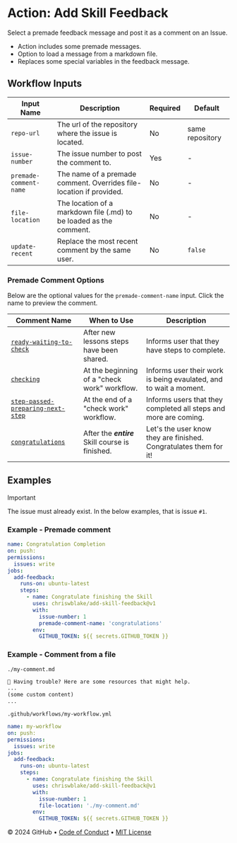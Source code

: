 # Action: Add Skill Feedback

Select a premade feedback message and post it as a comment on an Issue.
  - Action includes some premade messages.
  - Option to load a message from a markdown file.
  - Replaces some special variables in the feedback message.

## Workflow Inputs

| Input Name | Description | Required | Default |
| ---------- | ----------- | -------- | ------- |
| `repo-url` | The url of the repository where the issue is located. | No | same repository |
| `issue-number` | The issue number to post the comment to. | Yes | - |
| `premade-comment-name`| The name of a premade comment. Overrides file-location if provided. | No | - |
| `file-location` | The location of a markdown file (.md) to be loaded as the comment. | No | - |
| `update-recent` | Replace the most recent comment by the same user. | No | `false` |

### Premade Comment Options
Below are the optional values for the `premade-comment-name` input. Click the name to preview the comment.

| Comment Name | When to Use | Description |
|--------------|-------------|-------------|
| [`ready-waiting-to-check`](comment-premade/0-ready-waiting-to-check.md) | After new lessons steps have been shared. | Informs user that they have steps to complete. |
| [`checking`](comment-premade/1-checking.md) | At the beginning of a "check work" workflow. | Informs user their work is being evaulated, and to wait a moment. |
| [`step-passed-preparing-next-step`](comment-premade/2-step-passed-preparing-next-step.md) | At the end of a "check work" workflow. | Informs users that they completed all steps and more are coming. |
| [`congratulations`](comment-premade/x-congratulations.md) | After the ***entire*** Skill course is finished. | Let's the user know they are finished. Congratulates them for it! |

## Examples

> [!IMPORTANT]
> The issue must already exist. In the below examples, that is issue `#1`.  

### Example - Premade comment

```yml
name: Congratulation Completion
on: push:
permissions:
  issues: write
jobs:
  add-feedback:
    runs-on: ubuntu-latest
    steps:
      - name: Congratulate finishing the Skill
        uses: chriswblake/add-skill-feedback@v1
        with:
          issue-number: 1
          premade-comment-name: 'congratulations'
        env:
          GITHUB_TOKEN: ${{ secrets.GITHUB_TOKEN }}
```

### Example - Comment from a file

`./my-comment.md`
```md
🤷 Having trouble? Here are some resources that might help.
... 
(some custom content)
...
```

`.github/workflows/my-workflow.yml`
```yml
name: my-workflow
on: push:
permissions:
  issues: write
jobs:
  add-feedback:
    runs-on: ubuntu-latest
    steps:
      - name: Congratulate finishing the Skill
        uses: chriswblake/add-skill-feedback@v1
        with:
          issue-number: 1
          file-location: './my-comment.md'
        env:
          GITHUB_TOKEN: ${{ secrets.GITHUB_TOKEN }}
```


&copy; 2024 GitHub &bull; [Code of Conduct](https://www.contributor-covenant.org/version/2/1/code_of_conduct/code_of_conduct.md) &bull; [MIT License](https://gh.io/mit)